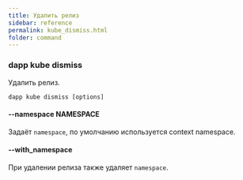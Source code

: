 ```yaml
---
title: Удалить релиз
sidebar: reference
permalink: kube_dismiss.html
folder: command
---
```


### dapp kube dismiss
Удалить релиз.

```
dapp kube dismiss [options]
```

#### --namespace NAMESPACE
Задаёт `namespace`, по умолчанию используется context namespace.

#### --with_namespace
При удалении релиза также удаляет `namespace`.
